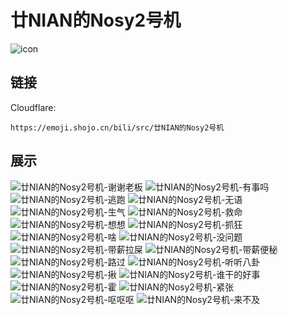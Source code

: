 # 廿NIAN的Nosy2号机
![icon](https://emoji.shojo.cn/bili/src/廿NIAN的Nosy2号机/icon.png)
## 链接
Cloudflare:
```
https://emoji.shojo.cn/bili/src/廿NIAN的Nosy2号机
```
## 展示
![廿NIAN的Nosy2号机-谢谢老板](https://emoji.shojo.cn/bili/src/廿NIAN的Nosy2号机/廿NIAN的Nosy2号机-谢谢老板.png)
![廿NIAN的Nosy2号机-有事吗](https://emoji.shojo.cn/bili/src/廿NIAN的Nosy2号机/廿NIAN的Nosy2号机-有事吗.png)
![廿NIAN的Nosy2号机-逃跑](https://emoji.shojo.cn/bili/src/廿NIAN的Nosy2号机/廿NIAN的Nosy2号机-逃跑.png)
![廿NIAN的Nosy2号机-无语](https://emoji.shojo.cn/bili/src/廿NIAN的Nosy2号机/廿NIAN的Nosy2号机-无语.png)
![廿NIAN的Nosy2号机-生气](https://emoji.shojo.cn/bili/src/廿NIAN的Nosy2号机/廿NIAN的Nosy2号机-生气.png)
![廿NIAN的Nosy2号机-救命](https://emoji.shojo.cn/bili/src/廿NIAN的Nosy2号机/廿NIAN的Nosy2号机-救命.png)
![廿NIAN的Nosy2号机-想想](https://emoji.shojo.cn/bili/src/廿NIAN的Nosy2号机/廿NIAN的Nosy2号机-想想.png)
![廿NIAN的Nosy2号机-抓狂](https://emoji.shojo.cn/bili/src/廿NIAN的Nosy2号机/廿NIAN的Nosy2号机-抓狂.png)
![廿NIAN的Nosy2号机-啥](https://emoji.shojo.cn/bili/src/廿NIAN的Nosy2号机/廿NIAN的Nosy2号机-啥.png)
![廿NIAN的Nosy2号机-没问题](https://emoji.shojo.cn/bili/src/廿NIAN的Nosy2号机/廿NIAN的Nosy2号机-没问题.png)
![廿NIAN的Nosy2号机-带薪拉屎](https://emoji.shojo.cn/bili/src/廿NIAN的Nosy2号机/廿NIAN的Nosy2号机-带薪拉屎.png)
![廿NIAN的Nosy2号机-带薪便秘](https://emoji.shojo.cn/bili/src/廿NIAN的Nosy2号机/廿NIAN的Nosy2号机-带薪便秘.png)
![廿NIAN的Nosy2号机-路过](https://emoji.shojo.cn/bili/src/廿NIAN的Nosy2号机/廿NIAN的Nosy2号机-路过.png)
![廿NIAN的Nosy2号机-听听八卦](https://emoji.shojo.cn/bili/src/廿NIAN的Nosy2号机/廿NIAN的Nosy2号机-听听八卦.png)
![廿NIAN的Nosy2号机-揪](https://emoji.shojo.cn/bili/src/廿NIAN的Nosy2号机/廿NIAN的Nosy2号机-揪.png)
![廿NIAN的Nosy2号机-谁干的好事](https://emoji.shojo.cn/bili/src/廿NIAN的Nosy2号机/廿NIAN的Nosy2号机-谁干的好事.png)
![廿NIAN的Nosy2号机-霍](https://emoji.shojo.cn/bili/src/廿NIAN的Nosy2号机/廿NIAN的Nosy2号机-霍.png)
![廿NIAN的Nosy2号机-紧张](https://emoji.shojo.cn/bili/src/廿NIAN的Nosy2号机/廿NIAN的Nosy2号机-紧张.png)
![廿NIAN的Nosy2号机-呕呕呕](https://emoji.shojo.cn/bili/src/廿NIAN的Nosy2号机/廿NIAN的Nosy2号机-呕呕呕.png)
![廿NIAN的Nosy2号机-来不及](https://emoji.shojo.cn/bili/src/廿NIAN的Nosy2号机/廿NIAN的Nosy2号机-来不及.png)
